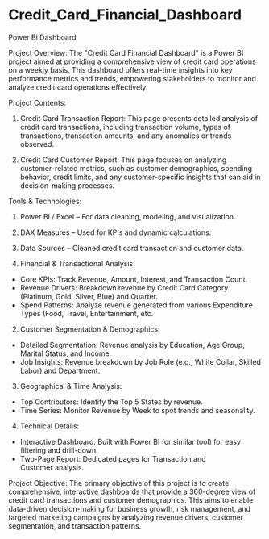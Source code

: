 # Credit_Card_Financial_Dashboard
Power Bi Dashboard

Project Overview:
The "Credit Card Financial Dashboard" is a Power BI project aimed at providing a comprehensive view of credit card operations on a weekly basis. This dashboard offers real-time insights into key performance metrics and trends, empowering stakeholders to monitor and analyze credit card operations effectively.

Project Contents:
1. Credit Card Transaction Report: This page presents detailed analysis of credit card transactions, including transaction volume, types of transactions, transaction amounts, and any anomalies or trends observed.

2. Credit Card Customer Report: This page focuses on analyzing customer-related metrics, such as customer demographics, spending behavior, credit limits, and any customer-specific insights that can aid in decision-making processes.


Tools & Technologies:
1. Power BI / Excel – For data cleaning, modeling, and visualization.
2. DAX Measures – Used for KPIs and dynamic calculations.
3. Data Sources – Cleaned credit card transaction and customer data.


1. Financial & Transactional Analysis:
- Core KPIs: Track Revenue, Amount, Interest, and Transaction Count.
- Revenue Drivers: Breakdown revenue by Credit Card Category (Platinum, Gold, Silver, Blue) and Quarter.
- Spend Patterns: Analyze revenue generated from various Expenditure Types (Food, Travel, Entertainment, etc.
  
2. Customer Segmentation & Demographics: 
- Detailed Segmentation: Revenue analysis by Education, Age Group, Marital Status, and Income.
- Job Insights: Revenue breakdown by Job Role (e.g., White Collar, Skilled Labor) and Department.
  
3. Geographical & Time Analysis:
- Top Contributors: Identify the Top 5 States by revenue.
- Time Series: Monitor Revenue by Week to spot trends and seasonality.

4. Technical Details:
- Interactive Dashboard: Built with Power BI (or similar tool) for easy filtering and drill-down.
- Two-Page Report: Dedicated pages for Transaction and Customer analysis.

Project Objective:
The primary objective of this project is to create comprehensive, interactive dashboards that provide a 360-degree view of credit card transactions and customer demographics. This aims to enable data-driven decision-making for business growth, risk management, and targeted marketing campaigns by analyzing revenue drivers, customer segmentation, and transaction patterns.
